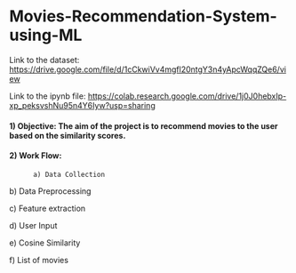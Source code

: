 # Movies-Recommendation-System-using-ML
Link to the dataset: https://drive.google.com/file/d/1cCkwiVv4mgfl20ntgY3n4yApcWqqZQe6/view

Link to the ipynb file: https://colab.research.google.com/drive/1j0J0hebxIp-xp_peksvshNu95n4Y6Iyw?usp=sharing

#### 1) Objective: The aim of the project is to recommend movies to the user based on the similarity scores.

#### 2) Work Flow:
          a) Data Collection
  
  b) Data Preprocessing
  
  c) Feature extraction
  
  d) User Input
  
  e) Cosine Similarity
  
  f) List of movies
